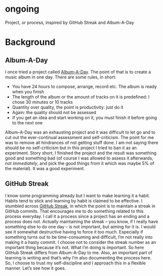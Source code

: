 # ongoing
Project, or process, inspired by GitHub Streak and Album-A-Day

# Background 

## Album-A-Day 

I once tried a project called [Album-A-Day](http://crapart.spacebar.org/aad/).
The point of that is to create a music album in one day. There are some rules,
in short:

- You have 24 hours to compose, arrange, record etc. The album is ready when
  you finish 
- The length of the album or the amount of tracks on it is predefined: I chose
  30 minutes or 10 tracks 
- Quantity over quality, the point is productivity: just do it 
- Again: the quality should not be assessed 
- If you get an idea and start working on it, you must finish it before going
  to the next one 

Album-A-Day was an exhausting project and it was difficult to let go and to cut
out the ever-continual assessment and self-criticism. The point for me was to
remove all hindrances of not getting stuff done. I am not saying there should
be no self-criticism but in this project I tried to ban it as an experiment.
Story short, I finished the project and the result was something good and
something bad (of course I was allowed to assess it afterwards, _not
immediately_, and pick the good things from it which was maybe 5% of the
material). It was a good experiment. 

## GitHub Streak 

I know some programming already but I want to make learning it a habit. Habits
tend to stick and learning by habit is claimed to be effective. I stumbled
across [GitHub Streak](https://zapier.com/engineering/github-streak-habit/), in
which the point is to maintain a streak in GitHub commits. That encourages me
to do something related to this process everyday. I call it a process since a
project has an ending and a process does not. Actually maintaining the streak –
you know, if I really have something else to do one day – is not important, but
aiming for it is. I would see it somewhat destructive having to force it too
much. Especially if something turns out to be time-consuming and difficult, I’m
not really into making it a hasty commit. I choose not to consider the streak
number as an important thing because it’s not. What I’m doing is important. So
here GitHub Streak differs from Album-A-Day to me. Also, an important part of
learning is writing and that’s why I’m also documenting the process here. So, I
choose to trust my self-discipline and I approach this in a flexible manner.
Let’s see how it goes.
